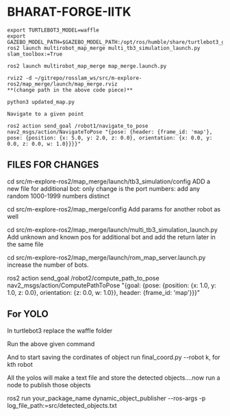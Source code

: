 # BHARAT-FORGE-IITK

```
export TURTLEBOT3_MODEL=waffle
export GAZEBO_MODEL_PATH=$GAZEBO_MODEL_PATH:/opt/ros/humble/share/turtlebot3_gazebo/models
ros2 launch multirobot_map_merge multi_tb3_simulation_launch.py slam_toolbox:=True

ros2 launch multirobot_map_merge map_merge.launch.py

rviz2 -d ~/gitrepo/rosslam_ws/src/m-explore-ros2/map_merge/launch/map_merge.rviz
**(change path in the above code piece)**

python3 updated_map.py

Navigate to a given point

ros2 action send_goal /robot1/navigate_to_pose nav2_msgs/action/NavigateToPose "{pose: {header: {frame_id: 'map'}, pose: {position: {x: 5.0, y: 2.0, z: 0.0}, orientation: {x: 0.0, y: 0.0, z: 0.0, w: 1.0}}}}"

```

## FILES FOR CHANGES

cd src/m-explore-ros2/map_merge/launch/tb3_simulation/config
ADD a new file for additional bot:
only change is the port numbers: add any random 1000-1999 numbers distinct

cd src/m-explore-ros2/map_merge/config
Add params for another robot as well

cd src/m-explore-ros2/map_merge/launch/multi_tb3_simulation_launch.py
Add unknown and known pos for additional bot and add the return later in the same file

cd src/m-explore-ros2/map_merge/launch/rom_map_server.launch.py
increase the number of bots.

ros2 action send_goal /robot2/compute_path_to_pose nav2_msgs/action/ComputePathToPose "{goal: {pose: {position: {x: 1.0, y: 1.0, z: 0.0}, orientation: {z: 0.0, w: 1.0}}, header: {frame_id: 'map'}}}"





## For YOLO
In turtlebot3 replace the waffle folder

Run the above given command

And to start saving the cordinates of object run final_coord.py --robot k, for kth robot

All the yolos will make a text file and store the detected objects....now run a node to publish those objects

ros2 run your_package_name dynamic_object_publisher --ros-args -p log_file_path:=src/detected_objects.txt



